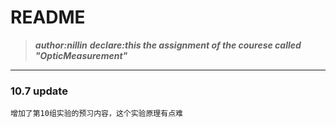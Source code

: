 #  README
>   ***author:nillin***
>   ***declare:this the assignment of the courese called "OpticMeasurement"***
***
### 10.7 update
```
增加了第10组实验的预习内容，这个实验原理有点难
```
